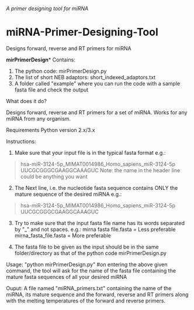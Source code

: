 *A primer designing tool for miRNA*
# miRNA-Primer-Designing-Tool
Designs forward, reverse and RT primers for miRNA

********************mirPrimerDesign*********************
Contains:
1) The python code: mirPrimerDesign.py
2) The list of short NEB adaptors: short_indexed_adaptors.txt
3) A folder called "example" where you can run the code with a sample fasta file and check the output

What does it do?

Designs forward, reverse and RT primers for a set of miRNA. Works for any miRNA from any organism.

Requirements
Python version 2.x/3.x 

Instructions:
1) Make sure that your input file is in the typical fasta format e.g.:
>hsa-miR-3124-5p_MIMAT0014986_Homo_sapiens_miR-3124-5p
UUCGCGGGCGAAGGCAAAGUC
Note: the name in the header line could be anything you want

2) The Next line, i.e. the nucleotide fasta sequence contains ONLY the mature sequence of the desired miRNA e.g.:
>hsa-miR-3124-5p_MIMAT0014986_Homo_sapiens_miR-3124-5p
UUCGCGGGCGAAGGCAAAGUC

3) Try to make sure that the input fasta file name has its words separated by "_" and not spaces. e.g.:
mirna fasta file.fasta = Less preferable
mirna_fasta_file.fasta = More preferable

4) The fasta file to be given as the input should be in the same folder/directory as that of the python code mirPrimerDesign.py

Usage:
"python mirPrimerDesign.py"
#on entering the above given command, the tool will ask for the name of the fasta file
containing the mature fasta sequences of all your desired miRNA

Ouput:
A file named "miRNA_primers.txt" containing the name of the miRNA, its mature sequence and the forward, reverse and RT primers along with the melting temperatures of the forward and reverse primers.
